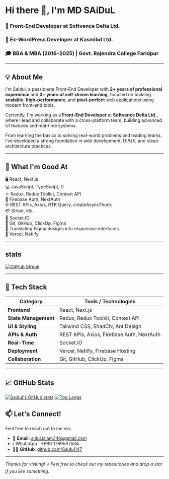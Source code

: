 # Hi there 👋, I'm MD SAiDuL

###  🚀 **Front-End Developer** at Softvence Delta Ltd.  
###  💼 **Ex-WordPress Developer** at Kasmibd Ltd.  
###  🎓 **BBA & MBA (2016–2025)** | Govt. Rajendra College Faridpur   



---


## 💡 About Me

I'm Saidul, a passionate Front-End Developer with **2+ years of professional experience** and **3+ years of self-driven learning**, focused on building **scalable**, **high-performance**, and **pixel-perfect** web applications using modern front-end tools.

Currently, I'm working as a **Front-End Developer** at **Softvence Delta Ltd.**, where I lead and collaborate with a cross-platform team, building advanced UI features and real-time systems.

From learning the basics to solving real-world problems and leading teams, I’ve developed a strong foundation in web development, UI/UX, and clean architecture practices.

---

## 💪 What I'm Good At

🖥️ React, Next.js  
💻 JavaScript, TypeScript, C  
⚛️ Redux, Redux Toolkit, Context API  
🔐 Firebase Auth, NextAuth  
🌐 REST APIs, Axios, RTK Query, createAsyncThunk  
💳 Stripe, etc.  
🔄 Socket.IO   
🤝 Git, GitHub, ClickUp, Figma  
🎨 Translating Figma designs into responsive interfaces  
🚀 Vercel, Netlify  

---
## stats

[![GitHub Streak](https://streak-stats.demolab.com?user=Saidul147&theme=dark)](https://git.io/streak-stats)


---

## 🧠 Tech Stack

| Category               | Tools / Technologies                              |
|------------------------|---------------------------------------------------|
| **Frontend**           | React, Next.js                                    |
| **State Management**   | Redux, Redux Toolkit, Context API                 |
| **UI & Styling**       | Tailwind CSS, ShadCN, Ant Design                  |
| **APIs & Auth**        | REST APIs, Axios, Firebase Auth, NextAuth         |
| **Real-Time**          | Socket.IO                                         |
| **Deployment**         | Vercel, Netlify, Firebase Hosting                 |
| **Collaboration**      | Git, GitHub, ClickUp, Figma                       |




---

## 📈 GitHub Stats

 [![Saidul's GitHub stats](https://github-readme-stats.vercel.app/api?username=Saidul147&commits_year=2025&show_icons=true&theme=radical)](https://github.com/Saidul147)
 [![Top Langs](https://github-readme-stats.vercel.app/api/top-langs/?username=Saidul147&layout=compact&theme=radical)](https://github.com/Saidul147/github-readme-stats)


## 📫 Let's Connect!

Feel free to reach out to me via:

- 📧 **Email**: sidul.islam.146@gmail.com
- 📞 WhatsApp : +880 1789537534 
- 🐱‍💻 **GitHub**: [github.com/Saidul147](https://github.com/Saidul147)

---

_Thanks for visiting! ⭐ Feel free to check out my repositories and drop a star if you like something._

